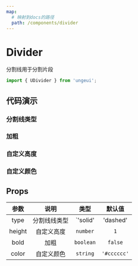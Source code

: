 ```yaml
---
map:
  # 映射到docs的路径
  path: /components/divider
---
```


# Divider

分割线用于分割片段

```js
import { UDivider } from 'ungeui';
```

## 代码演示

### 分割线类型

<demo src="./demo/type.vue"
  language="vue"
  title="基本用法"
  desc="基本的实线、点线、虚线">
</demo>

### 加粗

<demo src="./demo/bold.vue"
  language="vue"
  title="基本用法"
  desc="加粗">
</demo>

### 自定义高度

<demo src="./demo/height.vue"
  language="vue"
  title="基本用法"
  desc="自定义线的高度">
</demo>

### 自定义颜色
<demo src="./demo/color.vue"
  language="vue"
  title="基本用法"
  desc="支持十六进制、RGBA">
</demo>

## Props

| 参数  | 说明 | 类型 | 默认值 |
| :-----: | :---: | :-----: | :---------: |
| type  | 分割线线类型   | `'solid' | 'dashed' | 'dotted'` |  `'solid'` |
| height | 自定义高度   | `number` | `1`
| bold  | 加粗 | `boolean` | `false`
| color | 自定义颜色   | `string` | `'#cccccc'`
